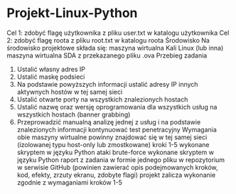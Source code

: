 # Projekt-Linux-Python

Cel 1: zdobyć flagę użytkownika z pliku user.txt w katalogu użytkownika
Cel 2: zdobyć flagę roota z pliku root.txt w katalogu roota
Środowisko
Na środowisko projektowe składa się:
maszyna wirtualna Kali Linux (lub inna)
maszyna wirtualna SDA z przekazanego pliku .ova
Przebieg zadania
1. Ustalić własny adres IP
2. Ustalić maskę podsieci
3. Na podstawie powyższych informacji ustalić adresy IP innych aktywnych hostów w
tej samej sieci
4. Ustalić otwarte porty na wszystkich znalezionych hostach
5. Ustalić nazwę oraz wersję oprogramowania dla wszystkich usług na wszystkich
hostach (banner grabbing)
6. Przeprowadzić manualną analizę jednej z usług i na podstawie znalezionych
informacji kontynuować test penetracyjny
Wymagania
obie maszyny wirtualne powinny znajdować się w tej samej sieci (izolowanej typu
host-only lub zmostkowane)
kroki 1-5 wykonane skryptem w języku Python
ataki brute-force wykonane skryptem w języku Python
raport z zadania w formie jednego pliku w repozytorium w serwisie GitHub
(powinien zawierać opis podejmowanych kroków, kod, efekty, zrzuty ekranu,
zdobyte flagi)
projekt zalicza wykonanie zgodnie z wymaganiami kroków 1-5
